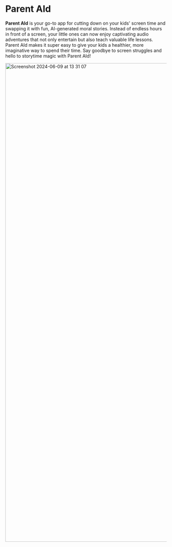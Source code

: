 # Parent AId

**Parent AId** is your go-to app for cutting down on your kids' screen time and swapping it with fun, AI-generated moral stories. Instead of endless hours in front of a screen, your little ones can now enjoy captivating audio adventures that not only entertain but also teach valuable life lessons. Parent AId makes it super easy to give your kids a healthier, more imaginative way to spend their time. Say goodbye to screen struggles and hello to storytime magic with Parent AId!

<img width="1491" alt="Screenshot 2024-06-09 at 13 31 07" src="https://github.com/hadamelino/parent_aid/assets/49556751/5986345e-0feb-48ae-ac9a-a50ebcf08d13">
